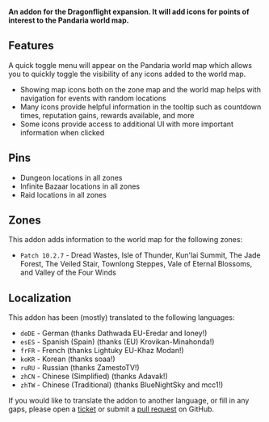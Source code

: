 **An addon for the Dragonflight expansion. It will add icons for points of interest to the Pandaria world map.**

## Features

A quick toggle menu will appear on the Pandaria world map which allows you to quickly toggle the visibility of any icons added to the world map.

* Showing map icons both on the zone map and the world map helps with navigation for events with random locations
* Many icons provide helpful information in the tooltip such as countdown times, reputation gains, rewards available, and more
* Some icons provide access to additional UI with more important information when clicked

## Pins

* Dungeon locations in all zones
* Infinite Bazaar locations in all zones
* Raid locations in all zones

## Zones

This addon adds information to the world map for the following zones:

* `Patch 10.2.7` - Dread Wastes, Isle of Thunder, Kun'lai Summit, The Jade Forest, The Veiled Stair, Townlong Steppes, Vale of Eternal Blossoms, and Valley of the Four Winds

## Localization

This addon has been (mostly) translated to the following languages:

* `deDE` - German (thanks Dathwada EU-Eredar and Ioney!)
* `esES` - Spanish (Spain) (thanks (EU) Krovikan-Minahonda!)
* `frFR` - French (thanks Lightuky EU-Khaz Modan!)
* `koKR` - Korean (thanks soaa!)
* `ruRU` - Russian (thanks ZamestoTV!)
* `zhCN` - Chinese (Simplified) (thanks Adavak!)
* `zhTW` - Chinese (Traditional) (thanks BlueNightSky and mcc1!)

If you would like to translate the addon to another language, or fill in any gaps, please open a [ticket](https://github.com/wyldclaw/betterworldmap-dragonflight/issues) or submit a [pull request](https://github.com/wyldclaw/betterworldmap-dragonflight/pulls) on GitHub.
